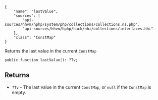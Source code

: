 ``` yamlmeta
{
    "name": "lastValue",
    "sources": [
        "api-sources/hhvm/hphp/system/php/collections/collections.ns.php",
        "api-sources/hhvm/hphp/hack/hhi/collections/interfaces.hhi"
    ],
    "class": "ConstMap"
}
```




Returns the last value in the current ` ConstMap `




``` Hack
public function lastValue(): ?Tv;
```




## Returns




+ ` ?Tv ` - The last value in the current `` ConstMap ``, or ``` null ``` if the
  ```` ConstMap ```` is empty.
<!-- HHAPIDOC -->
